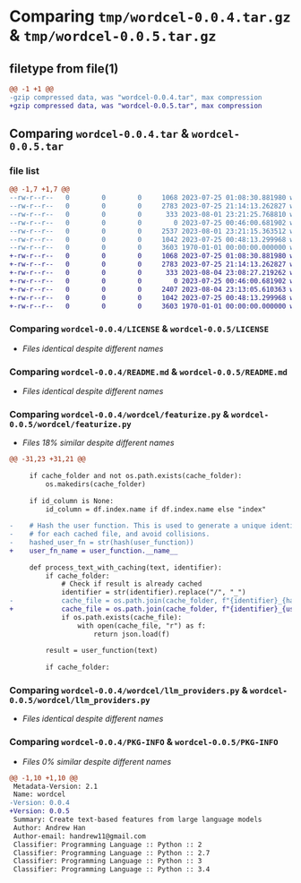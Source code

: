 # Comparing `tmp/wordcel-0.0.4.tar.gz` & `tmp/wordcel-0.0.5.tar.gz`

## filetype from file(1)

```diff
@@ -1 +1 @@
-gzip compressed data, was "wordcel-0.0.4.tar", max compression
+gzip compressed data, was "wordcel-0.0.5.tar", max compression
```

## Comparing `wordcel-0.0.4.tar` & `wordcel-0.0.5.tar`

### file list

```diff
@@ -1,7 +1,7 @@
--rw-r--r--   0        0        0     1068 2023-07-25 01:08:30.881980 wordcel-0.0.4/LICENSE
--rw-r--r--   0        0        0     2783 2023-07-25 21:14:13.262827 wordcel-0.0.4/README.md
--rw-r--r--   0        0        0      333 2023-08-01 23:21:25.768810 wordcel-0.0.4/pyproject.toml
--rw-r--r--   0        0        0        0 2023-07-25 00:46:00.681902 wordcel-0.0.4/wordcel/__init__.py
--rw-r--r--   0        0        0     2537 2023-08-01 23:21:15.363512 wordcel-0.0.4/wordcel/featurize.py
--rw-r--r--   0        0        0     1042 2023-07-25 00:48:13.299968 wordcel-0.0.4/wordcel/llm_providers.py
--rw-r--r--   0        0        0     3603 1970-01-01 00:00:00.000000 wordcel-0.0.4/PKG-INFO
+-rw-r--r--   0        0        0     1068 2023-07-25 01:08:30.881980 wordcel-0.0.5/LICENSE
+-rw-r--r--   0        0        0     2783 2023-07-25 21:14:13.262827 wordcel-0.0.5/README.md
+-rw-r--r--   0        0        0      333 2023-08-04 23:08:27.219262 wordcel-0.0.5/pyproject.toml
+-rw-r--r--   0        0        0        0 2023-07-25 00:46:00.681902 wordcel-0.0.5/wordcel/__init__.py
+-rw-r--r--   0        0        0     2407 2023-08-04 23:13:05.610363 wordcel-0.0.5/wordcel/featurize.py
+-rw-r--r--   0        0        0     1042 2023-07-25 00:48:13.299968 wordcel-0.0.5/wordcel/llm_providers.py
+-rw-r--r--   0        0        0     3603 1970-01-01 00:00:00.000000 wordcel-0.0.5/PKG-INFO
```

### Comparing `wordcel-0.0.4/LICENSE` & `wordcel-0.0.5/LICENSE`

 * *Files identical despite different names*

### Comparing `wordcel-0.0.4/README.md` & `wordcel-0.0.5/README.md`

 * *Files identical despite different names*

### Comparing `wordcel-0.0.4/wordcel/featurize.py` & `wordcel-0.0.5/wordcel/featurize.py`

 * *Files 18% similar despite different names*

```diff
@@ -31,23 +31,21 @@
 
     if cache_folder and not os.path.exists(cache_folder):
         os.makedirs(cache_folder)
 
     if id_column is None:
         id_column = df.index.name if df.index.name else "index"
 
-    # Hash the user function. This is used to generate a unique identifier
-    # for each cached file, and avoid collisions.
-    hashed_user_fn = str(hash(user_function))
+    user_fn_name = user_function.__name__ 
 
     def process_text_with_caching(text, identifier):
         if cache_folder:
             # Check if result is already cached
             identifier = str(identifier).replace("/", "_")
-            cache_file = os.path.join(cache_folder, f"{identifier}_{hashed_user_fn}.json")
+            cache_file = os.path.join(cache_folder, f"{identifier}_{user_fn_name}.json")
             if os.path.exists(cache_file):
                 with open(cache_file, "r") as f:
                     return json.load(f)
 
         result = user_function(text)
 
         if cache_folder:
```

### Comparing `wordcel-0.0.4/wordcel/llm_providers.py` & `wordcel-0.0.5/wordcel/llm_providers.py`

 * *Files identical despite different names*

### Comparing `wordcel-0.0.4/PKG-INFO` & `wordcel-0.0.5/PKG-INFO`

 * *Files 0% similar despite different names*

```diff
@@ -1,10 +1,10 @@
 Metadata-Version: 2.1
 Name: wordcel
-Version: 0.0.4
+Version: 0.0.5
 Summary: Create text-based features from large language models
 Author: Andrew Han
 Author-email: handrew11@gmail.com
 Classifier: Programming Language :: Python :: 2
 Classifier: Programming Language :: Python :: 2.7
 Classifier: Programming Language :: Python :: 3
 Classifier: Programming Language :: Python :: 3.4
```

